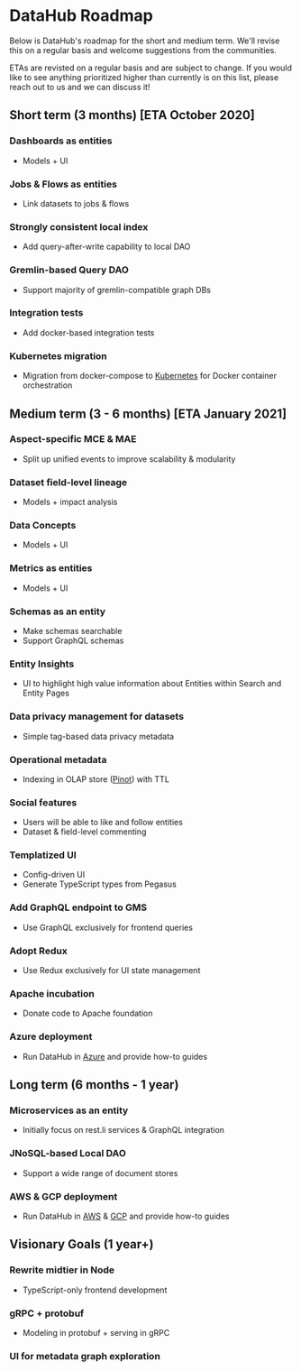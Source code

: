 # DataHub Roadmap

Below is DataHub's roadmap for the short and medium term. We'll revise this on a regular basis and welcome suggestions from the communities.

ETAs are revisted on a regular basis and are subject to change. If you would like to see anything prioritized higher than currently is on this list, please reach out to us and we can discuss it!

## Short term (3 months) [ETA October 2020]
### Dashboards as entities 
- Models + UI
### Jobs & Flows as entities
- Link datasets to jobs & flows
### Strongly consistent local index
- Add query-after-write capability to local DAO 
### Gremlin-based Query DAO
- Support majority of gremlin-compatible graph DBs
### Integration tests
- Add docker-based integration tests
### Kubernetes migration
- Migration from docker-compose to [Kubernetes](https://kubernetes.io/) for Docker container orchestration

## Medium term (3 - 6 months) [ETA January 2021]
### Aspect-specific MCE & MAE
- Split up unified events to improve scalability & modularity
### Dataset field-level lineage
- Models + impact analysis
### Data Concepts
- Models + UI
### Metrics as entities
- Models + UI
### Schemas as an entity
- Make schemas searchable
- Support GraphQL schemas
### Entity Insights
- UI to highlight high value information about Entities within Search and Entity Pages
### Data privacy management for datasets
- Simple tag-based data privacy metadata
### Operational metadata
- Indexing in OLAP store ([Pinot](https://github.com/apache/incubator-pinot)) with TTL
### Social features
- Users will be able to like and follow entities
- Dataset & field-level commenting
### Templatized UI
- Config-driven UI
- Generate TypeScript types from Pegasus 
### Add GraphQL endpoint to GMS
- Use GraphQL exclusively for frontend queries
### Adopt Redux
- Use Redux exclusively for UI state management
### Apache incubation
- Donate code to Apache foundation
### Azure deployment
- Run DataHub in [Azure](https://azure.microsoft.com/en-us/) and provide how-to guides

## Long term (6 months - 1 year)
### Microservices as an entity
- Initially focus on rest.li services & GraphQL integration
### JNoSQL-based Local DAO
- Support a wide range of document stores
### AWS & GCP deployment
- Run DataHub in [AWS](https://aws.amazon.com/) & [GCP](https://cloud.google.com/gcp) and provide how-to guides

## Visionary Goals (1 year+)
### Rewrite midtier in Node
- TypeScript-only frontend development
### gRPC + protobuf
- Modeling in protobuf + serving in gRPC
### UI for metadata graph exploration
